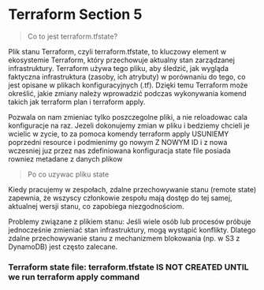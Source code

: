 # Terraform Section 5

> Co to jest terraform.tfstate?

Plik stanu Terraform, czyli terraform.tfstate, to kluczowy element w ekosystemie Terraform, który przechowuje aktualny stan zarządzanej infrastruktury. Terraform używa tego pliku, aby śledzić, jak wygląda faktyczna infrastruktura (zasoby, ich atrybuty) w porównaniu do tego, co jest opisane w plikach konfiguracyjnych (.tf). Dzięki temu Terraform może określić, jakie zmiany należy wprowadzić podczas wykonywania komend takich jak terraform plan i terraform apply.

Pozwala on nam zmieniac tylko poszczegolne pliki, a nie reloadowac cala konfiguracje na raz.
Jezeli dokonujemy zmian w pliku i bedziemy chcieli je wcielic w zycie,
to za pomoca komendy terraform apply USUNIEMY poprzedni resource i podmienimy go nowym
Z NOWYM ID i z nowa wczesniej juz przez nas zdefiniowana konfiguracja
state file posiada rowniez metadane z danych plikow


> Po co uzywac pliku state

Kiedy pracujemy w zespołach, zdalne przechowywanie stanu (remote state) zapewnia, że wszyscy członkowie zespołu mają dostęp do tej samej, aktualnej wersji stanu, co zapobiega niezgodnościom.


Problemy związane z plikiem stanu:
Jeśli wiele osób lub procesów próbuje jednocześnie zmieniać stan infrastruktury, mogą wystąpić konflikty. Dlatego zdalne przechowywanie stanu z mechanizmem blokowania (np. w S3 z DynamoDB) jest często zalecane.



### Terraform state file: terraform.tfstate IS NOT CREATED UNTIL we run terraform apply command 